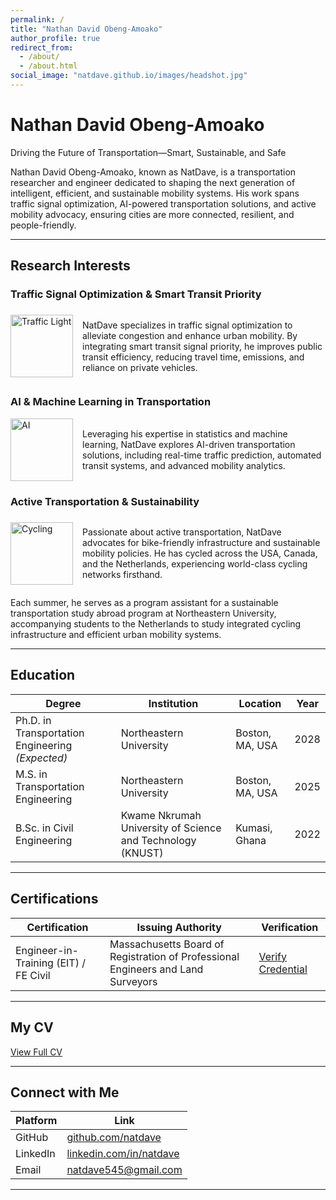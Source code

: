 ```yaml
---
permalink: /
title: "Nathan David Obeng-Amoako"
author_profile: true
redirect_from: 
  - /about/
  - /about.html
social_image: "natdave.github.io/images/headshot.jpg"
---
```


# Nathan David Obeng-Amoako  
Driving the Future of Transportation—Smart, Sustainable, and Safe  

Nathan David Obeng-Amoako, known as NatDave, is a transportation researcher and engineer dedicated to shaping the next generation of intelligent, efficient, and sustainable mobility systems. His work spans traffic signal optimization, AI-powered transportation solutions, and active mobility advocacy, ensuring cities are more connected, resilient, and people-friendly.  

---

## Research Interests  

### Traffic Signal Optimization & Smart Transit Priority  
<div style="display: flex; align-items: center;">
    <img src="https://upload.wikimedia.org/wikipedia/commons/thumb/8/81/Traffic_light_red.svg/200px-Traffic_light_red.svg.png" alt="Traffic Light" style="width: 100px; margin-right: 15px;">
    <p>NatDave specializes in traffic signal optimization to alleviate congestion and enhance urban mobility. By integrating smart transit signal priority, he improves public transit efficiency, reducing travel time, emissions, and reliance on private vehicles.</p>
</div>  

### AI & Machine Learning in Transportation  
<div style="display: flex; align-items: center;">
    <img src="https://upload.wikimedia.org/wikipedia/commons/thumb/7/7d/AI_Artificial_Intelligence.svg/200px-AI_Artificial_Intelligence.svg.png" alt="AI" style="width: 100px; margin-right: 15px;">
    <p>Leveraging his expertise in statistics and machine learning, NatDave explores AI-driven transportation solutions, including real-time traffic prediction, automated transit systems, and advanced mobility analytics.</p>
</div>  

### Active Transportation & Sustainability  
<div style="display: flex; align-items: center;">
    <img src="https://upload.wikimedia.org/wikipedia/commons/thumb/a/a3/Cycling.svg/200px-Cycling.svg.png" alt="Cycling" style="width: 100px; margin-right: 15px;">
    <p>Passionate about active transportation, NatDave advocates for bike-friendly infrastructure and sustainable mobility policies. He has cycled across the USA, Canada, and the Netherlands, experiencing world-class cycling networks firsthand.</p>
</div>  

Each summer, he serves as a program assistant for a sustainable transportation study abroad program at Northeastern University, accompanying students to the Netherlands to study integrated cycling infrastructure and efficient urban mobility systems.  

---

## Education  

| Degree | Institution | Location | Year |
|--------|------------|----------|------|
| Ph.D. in Transportation Engineering *(Expected)* | Northeastern University | Boston, MA, USA | 2028 |
| M.S. in Transportation Engineering | Northeastern University | Boston, MA, USA | 2025 |
| B.Sc. in Civil Engineering | Kwame Nkrumah University of Science and Technology (KNUST) | Kumasi, Ghana | 2022 |

---

## Certifications  

| Certification | Issuing Authority | Verification |
|--------------|-------------------|--------------|
| Engineer-in-Training (EIT) / FE Civil | Massachusetts Board of Registration of Professional Engineers and Land Surveyors | [Verify Credential](https://www.credly.com/badges/35f81516-e8ec-40a4-ad6c-beb2d54a2894) |

---

## My CV  
[View Full CV](https://natdave.github.io/files/NatDaveCV.pdf)  

---

## Connect with Me  

| Platform | Link |
|----------|------|
| GitHub | [github.com/natdave](https://github.com/natdave) |
| LinkedIn | [linkedin.com/in/natdave](https://www.linkedin.com/in/natdave/) |
| Email | [natdave545@gmail.com](mailto:natdave545@gmail.com) |

---
